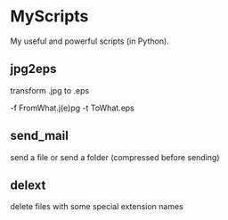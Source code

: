# MyScripts
My useful and powerful scripts (in Python).


## jpg2eps
transform .jpg to .eps

-f FromWhat.j(e)pg -t ToWhat.eps


## send_mail
send a file or send a folder (compressed before sending)

## delext

delete files with some special extension names
